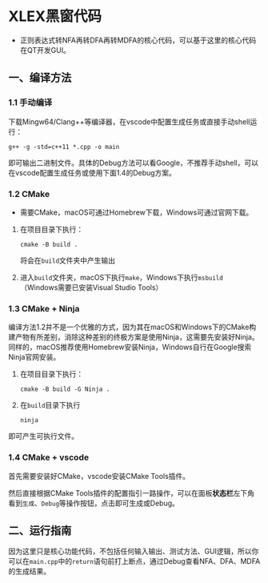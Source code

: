 # XLEX黑窗代码

- 正则表达式转NFA再转DFA再转MDFA的核心代码，可以基于这里的核心代码在QT开发GUI。

## 一、编译方法

### 1.1 手动编译

下载Mingw64/Clang++等编译器，在vscode中配置生成任务或直接手动shell运行：

```shell
g++ -g -std=c++11 *.cpp -o main
```

即可输出二进制文件。具体的Debug方法可以看Google，不推荐手动shell，可以在vscode配置生成任务或使用下面1.4的Debug方案。

### 1.2 CMake

- 需要CMake，macOS可通过Homebrew下载，Windows可通过官网下载。

1. 在项目目录下执行：

    ```shell
    cmake -B build .
    ```

    将会在`build`文件夹中产生输出

2. 进入`build`文件夹，macOS下执行`make`，Windows下执行`msbuild`（Windows需要已安装Visual Studio Tools）


### 1.3 CMake + Ninja

编译方法1.2并不是一个优雅的方式，因为其在macOS和Windows下的CMake构建产物有所差别，消除这种差别的终极方案是使用Ninja，这需要先安装好Ninja。同样的，macOS推荐使用Homebrew安装Ninja，Windows自行在Google搜索Ninja官网安装。

1. 在项目目录下执行：

    ```shell
    cmake -B build -G Ninja . 
    ```
2. 在`build`目录下执行

    ```shell
    ninja
    ```

即可产生可执行文件。

### 1.4 CMake + vscode

首先需要安装好CMake，vscode安装CMake Tools插件。

然后直接根据CMake Tools插件的配置指引一路操作，可以在面板**状态栏**左下角看到`生成`、`Debug`等操作按钮，点击即可生成或Debug。

## 二、运行指南

因为这里只是核心功能代码，不包括任何输入输出、测试方法、GUI逻辑，所以你可以在`main.cpp`中的`return`语句前打上断点，通过Debug查看NFA、DFA、MDFA的生成结果。